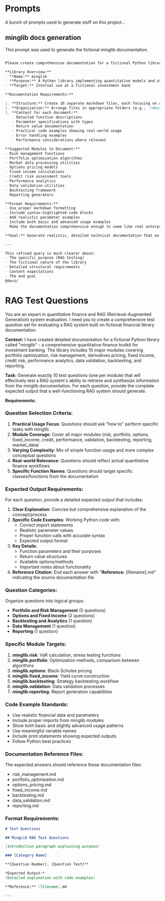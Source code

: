 
# Prompts

A bunch of prompts used to generate stuff on this project...


## minglib docs generation

This prompt was used to generate the fictional minglib documentation.

```markdown

Please create comprehensive documentation for a fictional Python library called "minglib" that I can use for testing RAG (Retrieval-Augmented Generation) systems. This should be documentation for a library that doesn't exist in your training data.

**Library Overview:**
- **Name:** minglib
- **Purpose:** A Python library implementing quantitative models and utility functions for investment banking and trading activities
- **Target:** Internal use at a fictional investment bank

**Documentation Requirements:**

1. **Structure:** Create 10 separate markdown files, each focusing on a different module/functionality
2. **Organization:** Arrange files in appropriate folders (e.g., `/docs/api/`, `/docs/tutorials/`, `/docs/examples/`)
3. **Content for each document:**
   - Detailed function descriptions
   - Parameter specifications with types
   - Return value documentation
   - Practical code examples showing real-world usage
   - Error handling examples
   - Performance considerations where relevant

**Suggested Modules to Document:**
- Risk management functions
- Portfolio optimization algorithms
- Market data processing utilities
- Options pricing models
- Fixed income calculations
- Credit risk assessment tools
- Performance analytics
- Data validation utilities
- Backtesting framework
- Reporting generators

**Format Requirements:**
- Use proper markdown formatting
- Include syntax-highlighted code blocks
- Add realistic parameter examples
- Include both basic and advanced usage examples
- Make the documentation comprehensive enough to seem like real enterprise software documentation

**Goal:** Generate realistic, detailed technical documentation that an LLM wouldn't have prior knowledge of, suitable for testing document retrieval and question-answering systems.

---

This refined query is much clearer about:
- The specific purpose (RAG testing)
- The fictional nature of the library
- Detailed structural requirements
- Content expectations
- The end goal
@docs/ 
```

# RAG Test Questions

You are an expert in quantitative finance and RAG (Retrieval-Augmented Generation) system evaluation. I need you to create a comprehensive test question set for evaluating a RAG system built on fictional financial library documentation.

**Context:**
I have created detailed documentation for a fictional Python library called "minglib" - a comprehensive quantitative finance toolkit for investment banking. The library includes 10 major modules covering portfolio optimization, risk management, derivatives pricing, fixed income, credit risk, performance analytics, data validation, backtesting, and reporting.

**Task:**
Generate exactly 10 test questions (one per module) that will effectively test a RAG system's ability to retrieve and synthesize information from the minglib documentation. For each question, provide the complete expected output that a well-functioning RAG system should generate.

**Requirements:**

### Question Selection Criteria:
1. **Practical Usage Focus**: Questions should ask "how to" perform specific tasks with minglib
2. **Module Coverage**: Cover all major modules (risk, portfolio, options, fixed_income, credit, performance, validation, backtesting, reporting, market_data)
3. **Varying Complexity**: Mix of simple function usage and more complex conceptual questions
4. **Real-world Relevance**: Questions should reflect actual quantitative finance workflows
5. **Specific Function Names**: Questions should target specific classes/functions from the documentation

### Expected Output Requirements:
For each question, provide a detailed expected output that includes:

1. **Clear Explanation**: Concise but comprehensive explanation of the concept/process
2. **Specific Code Examples**: Working Python code with:
   - Correct import statements
   - Realistic parameter values
   - Proper function calls with accurate syntax
   - Expected output format
3. **Key Details**: 
   - Function parameters and their purposes
   - Return value structures
   - Available options/methods
   - Important notes about functionality
4. **Reference Citation**: End each answer with "**Reference:** [filename].md" indicating the source documentation file

### Question Categories:
Organize questions into logical groups:
- **Portfolio and Risk Management** (5 questions)
- **Options and Fixed Income** (2 questions) 
- **Backtesting and Analytics** (1 question)
- **Data Management** (1 question)
- **Reporting** (1 question)

### Specific Module Targets:
1. **minglib.risk**: VaR calculation, stress testing functions
2. **minglib.portfolio**: Optimization methods, comparison between algorithms
3. **minglib.options**: Black-Scholes pricing
4. **minglib.fixed_income**: Yield curve construction
5. **minglib.backtesting**: Strategy backtesting workflow
6. **minglib.validation**: Data validation processes
7. **minglib.reporting**: Report generation capabilities

### Code Example Standards:
- Use realistic financial data and parameters
- Include proper imports from minglib modules
- Show both basic and slightly advanced usage patterns
- Use meaningful variable names
- Include print statements showing expected outputs
- Follow Python best practices

### Documentation Reference Files:
The expected answers should reference these documentation files:
- risk_management.md
- portfolio_optimization.md  
- options_pricing.md
- fixed_income.md
- backtesting.md
- data_validation.md
- reporting.md

### Format Requirements:
```markdown
# Test Questions

## MingLib RAG Test Questions

[Introduction paragraph explaining purpose]

### [Category Name]

**[Question Number]. [Question Text]**

*Expected Output:*
[Detailed explanation with code examples]

**Reference:** [filename].md

---
```

